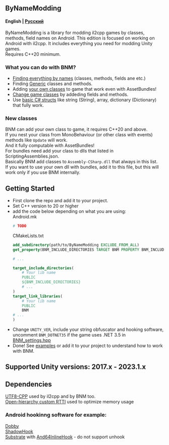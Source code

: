 ## ByNameModding
#### English | [Русский](https://github.com/ByNameModding/BNM-Android/tree/RU-master)
ByNameModding is a library for modding il2cpp games by classes, methods, field names on Android. This edition is focused on working on Android with il2cpp. It includes everything you need for modding Unity games.<br>
Requires C++20 minimum.

### What you can do with BNM?
+ [Finding everything by names](examples/01_Basics.cpp) (classes, methods, fields ane etc.)
+ Finding [Generic](examples/03_Generic.cpp) classes and methods.
+ Adding [your own classes](examples/05_ClassesManagement.cpp) to game that work even with AssetBundles!
+ [Change game classes](examples/05_ClassesManagement.cpp) by addeding fields and methods.
+ Use [basic C# structs](examples/02_OtherStructures.cpp) like string (String), array, dictionary (Dictionary) that fully work.

### New classes
BNM can add your own class to game, it requires C++20 and above.<br>
If you nest your class from MonoBehaviour (or other class with events) methods like `Update` will work.<br>
And it fully computable with AssetBundles!<br>
For bundles need add your class to dlls that listed in ScriptingAssemblies.json.<br>
Basically BNM add classes to `Assembly-CSharp.dll` that always in this list.<br>
If you want to use your own dll with bundles, add it to this file, but this will work only if you use BNM internally.<br>

## Getting Started
+ First clone the repo and add it to your project.
+ Set C++ version to 20 or higher
+ add the code below depending on what you are using:<br>
    Android.mk
    ```mk
    # TODO
    ```
    CMakeLists.txt
    ```cmake
    add_subdirectory(path/to/ByNameModding EXCLUDE_FROM_ALL)
	get_property(BNM_INCLUDE_DIRECTORIES TARGET BNM PROPERTY BNM_INCLUDE_DIRECTORIES)
	
	# ...
	
	target_include_directories(
        # Your lib name
        PUBLIC
        ${BNM_INCLUDE_DIRECTORIES}
		# ...
	)
	target_link_libraries(
        # Your lib name
        PUBLIC
        BNM
	# ...
	)
    ```
+ Change `UNITY_VER`, include your string obfuscator and hooking software, uncomment `BNM_DOTNET35` if the game uses .NET 3.5 in [BNM_settings.hpp](ByNameModding/BNM_settings.hpp)
+ Done! See [examples](Examples) or add it to your project to understand how to work with BNM.

## Supported Unity versions: 2017.x - 2023.1.x

## Dependencies
[UTF8-CPP](https://github.com/nemtrif/utfcpp) used by il2cpp and by BNM too.<br>
[Open-hierarchy custom RTTI](https://github.com/royvandam/rtti/tree/cf0dee6fb3999573f45b0726a8d5739022e3dacf) used to optimize memory usage
### Android hookinng software for example:
[Dobby](https://github.com/jmpews/Dobby)<br>
[ShadowHook](https://github.com/bytedance/android-inline-hook)<br>
[Substrate](https://github.com/jbro129/Unity-Substrate-Hook-Android/tree/master/C%2B%2B/Substrate) with [And64InlineHook](https://github.com/Rprop/And64InlineHook) - do not support unhook